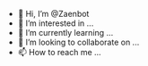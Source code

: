 - 👋 Hi, I’m @Zaenbot
- 👀 I’m interested in ...
- 🌱 I’m currently learning ...
- 💞️ I’m looking to collaborate on ...
- 📫 How to reach me ...

<!---
Zaenbot/Zaenbot is a ✨ special ✨ repository because its `README.md` (this file) appears on your GitHub profile.
You can click the Preview link to take a look at your changes.
--->
